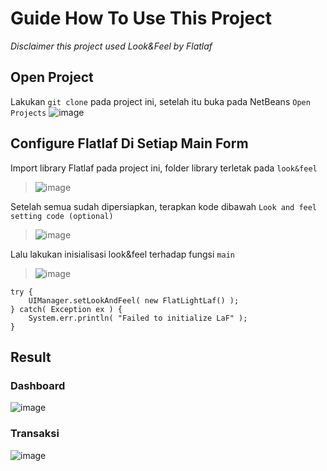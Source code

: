 # Guide How To Use This Project
*Disclaimer this project used Look&Feel by Flatlaf*

## Open Project
Lakukan `git clone` pada project ini, setelah itu buka pada NetBeans `Open Projects`
![image](https://user-images.githubusercontent.com/27707873/148694154-695f8541-2809-4247-9c6f-eaad6be376ff.png)

## Configure Flatlaf Di Setiap Main Form
Import library Flatlaf pada project ini, folder library terletak pada `look&feel`
> ![image](https://user-images.githubusercontent.com/27707873/148694721-1fd7469a-8515-47b0-9047-a81f98805571.png)


Setelah semua sudah dipersiapkan, terapkan kode dibawah `Look and feel setting code (optional)`
> ![image](https://user-images.githubusercontent.com/27707873/148694335-82e6780d-9ada-4768-b240-fc6541d97e0e.png)


Lalu lakukan inisialisasi look&feel terhadap fungsi `main `
> ![image](https://user-images.githubusercontent.com/27707873/148694405-2d73d8de-a78d-460a-9e41-bb01bb67849a.png)

```
try {
    UIManager.setLookAndFeel( new FlatLightLaf() );
} catch( Exception ex ) {
    System.err.println( "Failed to initialize LaF" );
}
```
## Result
### Dashboard
![image](https://user-images.githubusercontent.com/27707873/148694843-a529bcf8-b663-4cc5-a726-9437b7b2eb52.png)


### Transaksi
![image](https://user-images.githubusercontent.com/27707873/148699070-dbeb47bc-888d-4b65-adae-8f29a798bf27.png)

